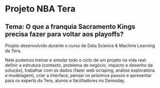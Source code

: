 # Projeto NBA Tera
## Tema: O que a franquia Sacramento Kings precisa fazer para voltar aos playoffs?

Projeto desenvolvido durante o curso de Data Science & Machine Learning da Tera.

Nele pudemos treinar e simular todo o ciclo de um projeto na vida real: definir a estrutura (contexto, problema de negócio, impacto e desenho da solução), trabalhar com os dados (fazer web scraping, análise exploratória e modelagem), criar a interface, pensar os próximos passos e apresentar para os experts da Tera, alunos e facilitadores no Demoday.
